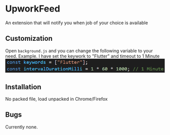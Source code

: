 # UpworkFeed

  An extension that will notify you when job of your choice is available

## Customization

  Open `background.js` and you can change the following variable to your need.
  Example. I have set the keywork to "Flutter" and timeout to 1 Minute
  ![Image](/asset/screenshot.png)

## Installation

  No packed file, load unpacked in Chrome/Firefox

## Bugs

  Currently none.
